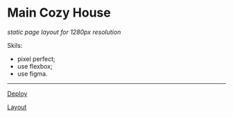 # Main Cozy House 

_static page layout for 1280px resolution_ 

Skils: 
 * pixel perfect;
 * use flexbox;
 * use figma.

***************************

[Deploy](https://idzanamimao.github.io/Cozy_House/)

[Layout](https://www.figma.com/file/Vsb85IeXaJ6vbbTji28ZEU/shelter-(Copy)?node-id=151%3A91)


